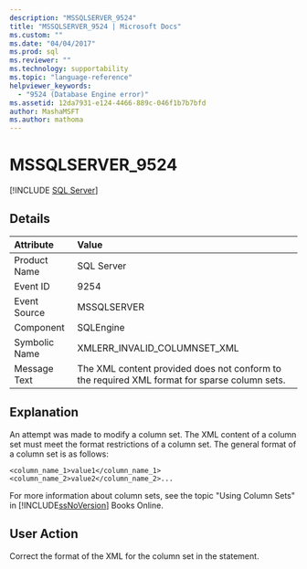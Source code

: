 ```yaml
---
description: "MSSQLSERVER_9524"
title: "MSSQLSERVER_9524 | Microsoft Docs"
ms.custom: ""
ms.date: "04/04/2017"
ms.prod: sql
ms.reviewer: ""
ms.technology: supportability
ms.topic: "language-reference"
helpviewer_keywords: 
  - "9524 (Database Engine error)"
ms.assetid: 12da7931-e124-4466-889c-046f1b7b7bfd
author: MashaMSFT
ms.author: mathoma
---
```

# MSSQLSERVER_9524
 [!INCLUDE [SQL Server](../../includes/applies-to-version/sqlserver.md)]
  
## Details  
  
| Attribute | Value |  
| :-------- | :---- |  
|Product Name|SQL Server|  
|Event ID|9254|  
|Event Source|MSSQLSERVER|  
|Component|SQLEngine|  
|Symbolic Name|XMLERR_INVALID_COLUMNSET_XML|  
|Message Text|The XML content provided does not conform to the required XML format for sparse column sets.|  
  
## Explanation  
An attempt was made to modify a column set. The XML content of a column set must meet the format restrictions of a column set. The general format of a column set is as follows:  
  
`<column_name_1>value1</column_name_1><column_name_2>value2</column_name_2>...`  
  
For more information about column sets, see the topic "Using Column Sets" in [!INCLUDE[ssNoVersion](../../includes/ssnoversion-md.md)] Books Online.  
  
## User Action  
Correct the format of the XML for the column set in the statement.  
  
